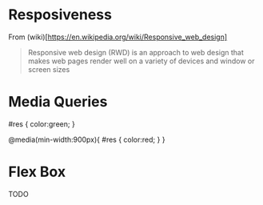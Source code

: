 Resposiveness
========================================================

From (wiki)[https://en.wikipedia.org/wiki/Responsive_web_design]

> Responsive web design (RWD) is an approach to web design that makes web pages render well on a variety of devices and window or screen sizes

Media Queries
========================================================

#res {
    color:green;
}

@media(min-width:900px){
    #res { 
        color:red;
    }
} 

Flex Box
========================================================

TODO
